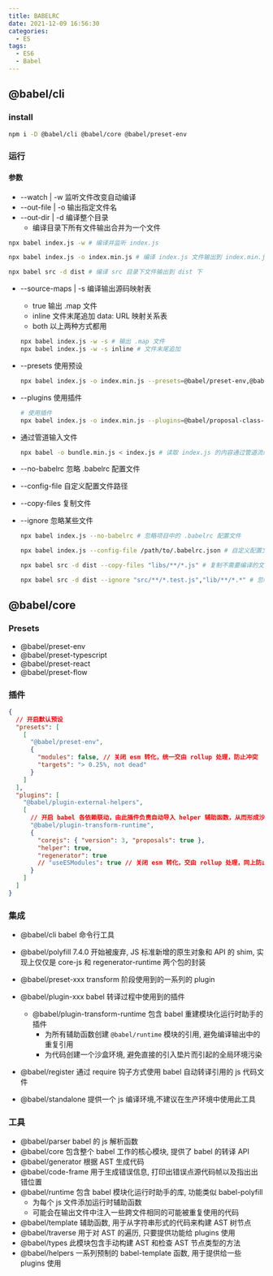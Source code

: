 ```yaml
---
title: BABELRC
date: 2021-12-09 16:56:30
categories:
  - ES
tags:
  - ES6
  - Babel
---
```


## @babel/cli

### install

```bash
npm i -D @babel/cli @babel/core @babel/preset-env
```

### 运行

#### 参数

- \-\-watch | \-w 监听文件改变自动编译
- \-\-out-file | \-o 输出指定文件名
- \-\-out-dir | \-d 编译整个目录
  - 编译目录下所有文件输出合并为一个文件

```bash
npx babel index.js -w # 编译并监听 index.js

npx babel index.js -o index.min.js # 编译 index.js 文件输出到 index.min.js

npx babel src -d dist # 编译 src 目录下文件输出到 dist 下
```

<!-- more -->

- \-\-source-maps | \-s 编译输出源码映射表

  - true 输出 .map 文件
  - inline 文件末尾追加 data: URL 映射关系表
  - both 以上两种方式都用

  ```bash
  npx babel index.js -w -s # 输出 .map 文件
  npx babel index.js -w -s inline # 文件末尾追加
  ```

- \-\-presets 使用预设

  ```bash
  npx babel index.js -o index.min.js --presets=@babel/preset-env,@babel/preset-react # 使用预设
  ```

- \-\-plugins 使用插件

  ```bash
  # 使用插件
  npx babel index.js -o index.min.js --plugins=@babel/proposal-class-properties,@babel/plugin-transform-runtime
  ```

- 通过管道输入文件

  ```bash
  npx babel -o bundle.min.js < index.js # 读取 index.js 的内容通过管道流编译输出到 bundle.min.js
  ```

- \-\-no-babelrc 忽略 .babelrc 配置文件
- \-\-config-file 自定义配置文件路径
- \-\-copy-files 复制文件
- \-\-ignore 忽略某些文件

  ```bash
  npx babel index.js --no-babelrc # 忽略项目中的 .babelrc 配置文件

  npx babel index.js --config-file /path/to/.babelrc.json # 自定义配置文件路径

  npx babel src -d dist --copy-files "libs/**/*.js" # 复制不需要编译的文件

  npx babel src -d dist --ignore "src/**/*.test.js","lib/**/*.*" # 忽略编译文件
  ```

## @babel/core

### Presets

- @babel/preset-env
- @babel/preset-typescript
- @babel/preset-react
- @babel/preset-flow

### 插件

```json
{
  // 开启默认预设
  "presets": [
    [
      "@babel/preset-env",
      {
        "modules": false, // 关闭 esm 转化，统一交由 rollup 处理，防止冲突
        "targets": "> 0.25%, not dead"
      }
    ]
  ],
  "plugins": [
    "@babel/plugin-external-helpers",
    [
      // 开启 babel 各依赖联动，由此插件负责自动导入 helper 辅助函数，从而形成沙箱 polyfill
      "@babel/plugin-transform-runtime",
      {
        "corejs": { "version": 3, "proposals": true },
        "helper": true,
        "regenerator": true
        // "useESModules": true // 关闭 esm 转化，交由 rollup 处理，同上防止冲突 7.13.0 开启废弃
      }
    ]
  ]
}
```

### 集成

- @babel/cli babel 命令行工具
- @babel/polyfill 7.4.0 开始被废弃, JS 标准新增的原生对象和 API 的 shim, 实现上仅仅是 core-js 和 regenerator-runtime 两个包的封装
- @babel/preset-xxx transform 阶段使用到的一系列的 plugin
- @babel/plugin-xxx babel 转译过程中使用到的插件

  - @babel/plugin-transform-runtime 包含 babel 重建模块化运行时助手的插件
    - 为所有辅助函数创建 `@babel/runtime` 模块的引用, 避免编译输出中的重复引用
    - 为代码创建一个沙盒环境, 避免直接的引入垫片而引起的全局环境污染

- @babel/register 通过 require 钩子方式使用 babel 自动转译引用的 js 代码文件
- @babel/standalone 提供一个 js 编译环境,不建议在生产环境中使用此工具

### 工具

- @babel/parser babel 的 js 解析函数
- @babel/core 包含整个 babel 工作的核心模块, 提供了 babel 的转译 API
- @babel/generator 根据 AST 生成代码
- @babel/code-frame 用于生成错误信息, 打印出错误点源代码帧以及指出出错位置
- @babel/runtime 包含 babel 模块化运行时助手的库, 功能类似 babel-polyfill
  - 为每个 js 文件添加运行时辅助函数
  - 可能会在输出文件中注入一些跨文件相同的可能被重复使用的代码
- @babel/template 辅助函数, 用于从字符串形式的代码来构建 AST 树节点
- @babel/traverse 用于对 AST 的遍历, 只要提供功能给 plugins 使用
- @babel/types 此模块包含手动构建 AST 和检查 AST 节点类型的方法
- @babel/helpers 一系列预制的 babel-template 函数, 用于提供给一些 plugins 使用
